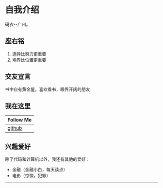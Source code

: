 
自我介绍
=========
码农--广州。

## 座右铭
1. 选择比努力更重要
2. 境界比位置更重要

## 交友宣言
书中自有黄金屋，喜欢看书，眼界开阔的朋友

## 我在这里

|Follow Me|
|---|
|[github][github]



## 兴趣爱好
除了代码和计算机以外，我还有其他的爱好：
* 金融（金融小白，每天读点）
* 电影（惊悚，犯罪）

*******************
[github]:https://github.com/chenkeng
